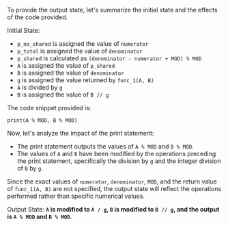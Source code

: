 To provide the output state, let's summarize the initial state and the effects of the code provided.

Initial State:
- `p_no_shared` is assigned the value of `numerator`
- `p_total` is assigned the value of `denominator`
- `p_shared` is calculated as `(denominator - numerator + MOD) % MOD`
- `A` is assigned the value of `p_shared`
- `B` is assigned the value of `denominator`
- `g` is assigned the value returned by `func_1(A, B)`
- `A` is divided by `g`
- `B` is assigned the value of `B // g`

The code snippet provided is:
```
print(A % MOD, B % MOD)
```

Now, let's analyze the impact of the print statement:
- The print statement outputs the values of `A % MOD` and `B % MOD`. 
- The values of `A` and `B` have been modified by the operations preceding the print statement, specifically the division by `g` and the integer division of `B` by `g`.

Since the exact values of `numerator`, `denominator`, `MOD`, and the return value of `func_1(A, B)` are not specified, the output state will reflect the operations performed rather than specific numerical values.

Output State: **`A` is modified to `A / g`, `B` is modified to `B // g`, and the output is `A % MOD` and `B % MOD`**.